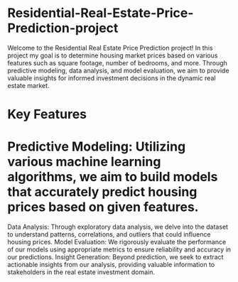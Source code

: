 # Residential-Real-Estate-Price-Prediction-project

Welcome to the Residential Real Estate Price Prediction project!
In this project my goal is to determine housing market prices based on various features such as square footage, number of bedrooms, and more. Through predictive modeling, data analysis, and model evaluation, we aim to provide valuable insights for informed investment decisions in the dynamic real estate market.


# Key Features
<H1>Predictive Modeling: Utilizing various machine learning algorithms, we aim to build models that accurately predict housing prices based on given features.</H1>
Data Analysis: Through exploratory data analysis, we delve into the dataset to understand patterns, correlations, and outliers that could influence housing prices.
Model Evaluation: We rigorously evaluate the performance of our models using appropriate metrics to ensure reliability and accuracy in our predictions.
Insight Generation: Beyond prediction, we seek to extract actionable insights from our analysis, providing valuable information to stakeholders in the real estate investment domain.
